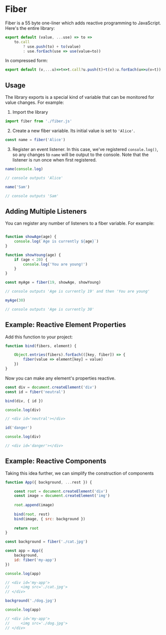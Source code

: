 # Fiber

Fiber is a 55 byte one-liner which adds reactive programming to JavaScript. Here's the entire library:

```js
export default (value, ...use) => to =>
	to.call
		? use.push(to) + to(value)
		: use.forEach(use => use(value=to))
```

In compressed form:

```js
export default (v,...u)=>t=>t.call?u.push(t)+t(v):u.forEach(u=>u(v=t))
```

## Usage

The library exports is a special kind of variable that can be monitored for value changes. For example:

1. Import the library 

```js
import fiber from './fiber.js'
```

2. Create a new fiber variable. Its initial value is set to `'Alice'`.

```js
const name = fiber('Alice')
```

3. Register an event listener. In this case, we've registered `console.log()`, so any changes to `name` will be output to the console. Note that the listener is run once when first registered.

```js
name(console.log)

// console outputs 'Alice'

name('Sam')

// console outputs 'Sam'
```

## Adding Multiple Listeners

You can register any number of listeners to a fiber variable. For example:

```js

function showAge(age) {
	console.log(`Age is currently ${age}`)
}

function showYoung(age) {
	if (age < 20) {
		console.log('You are young!')
	}
}

const myAge = fiber(19, showAge, showYoung)

// console outputs 'Age is currently 19' and then 'You are young'

myAge(30)

// console outputs 'Age is currently 30'
```

## Example: Reactive Element Properties

Add this function to your project:

```js
function bind(fibers, element) {

	Object.entries(fibers).forEach(([key, fiber]) => {
		fiber(value => element[key] = value)
	})
}
```

Now you can make any element's properties reactive.

```js
const div = document.createElement('div')
const id = fiber('neutral')

bind(div, { id })
```

```js
console.log(div)

// <div id='neutral'></div>
```

```js
id('danger')

console.log(div)

// <div id='danger'></div>
```

## Example: Reactive Components

Taking this idea further, we can simplify the construction of components

```js
function App({ background, ...rest }) {

	const root = document.createElement('div')
	const image = document.createElement('img')
	
	root.append(image)
	
	bind(root, rest)
	bind(image, { src: background })
	
	return root
}
```

```js
const background = fiber('./cat.jpg')

const app = App({
	background,
	id: fiber('my-app')
})

console.log(app)

// <div id='my-app'>
//     <img src='./cat.jpg'>
// </div>

background('./dog.jpg')

console.log(app)

// <div id='my-app'>
//     <img src='./dog.jpg'>
// </div>
```
